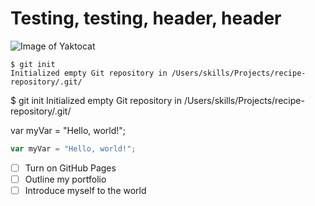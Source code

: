 # Testing, testing, header, header

![Image of Yaktocat](https://octodex.github.com/images/yaktocat.png)

```
$ git init
Initialized empty Git repository in /Users/skills/Projects/recipe-repository/.git/
```

$ git init
Initialized empty Git repository in /Users/skills/Projects/recipe-repository/.git/

var myVar = "Hello, world!";

``` javascript
var myVar = "Hello, world!";
```


- [ ] Turn on GitHub Pages
- [ ] Outline my portfolio
- [ ] Introduce myself to the world
